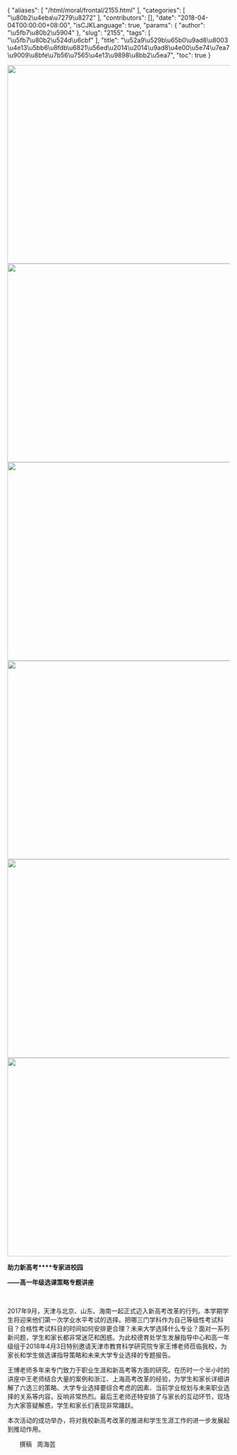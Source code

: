 {
    "aliases": [
        "/html/moral/frontal/2155.html"
    ],
    "categories": [
        "\u80b2\u4eba\u7279\u8272"
    ],
    "contributors": [],
    "date": "2018-04-04T00:00:00+08:00",
    "isCJKLanguage": true,
    "params": {
        "author": "\u5fb7\u80b2\u5904"
    },
    "slug": "2155",
    "tags": [
        "\u5fb7\u80b2\u524d\u6cbf"
    ],
    "title": "\u52a9\u529b\u65b0\u9ad8\u8003  \u4e13\u5bb6\u8fdb\u6821\u56ed\u2014\u2014\u9ad8\u4e00\u5e74\u7ea7\u9009\u8bfe\u7b56\u7565\u4e13\u9898\u8bb2\u5ea7",
    "toc": true
}


<img
    src="https://cdn.tfls.online/mirror/full/560aa0491b99673cb6bbf02a90c4b39b6234fb69.jpg"
    style="display:block;margin-left:auto;margin-right:auto;"
    decoding="async"
    fetchpriority="auto"
    loading="lazy"
    height="450"
    width="600"
/>
<img
    src="https://cdn.tfls.online/mirror/full/c395f26306d897fe703e8eaa8bd9200d0d4e79a3.jpg"
    style="display:block;margin-left:auto;margin-right:auto;"
    decoding="async"
    fetchpriority="auto"
    loading="lazy"
    height="450"
    width="600"
/>
<img
    src="https://cdn.tfls.online/mirror/full/fa4eec3afa1fac300e2278815f0c69a938b5b8cf.jpg"
    style="display:block;margin-left:auto;margin-right:auto;"
    decoding="async"
    fetchpriority="auto"
    loading="lazy"
    height="450"
    width="600"
/>
<img
    src="https://cdn.tfls.online/mirror/full/56c8ec8390cf264d312ed557069630cbd52c5754.jpg"
    style="display:block;margin-left:auto;margin-right:auto;"
    decoding="async"
    fetchpriority="auto"
    loading="lazy"
    height="450"
    width="600"
/>
<img
    src="https://cdn.tfls.online/mirror/full/b53e26c835840a4f2f1afe53f39b40fd10c0d2d8.jpg"
    style="display:block;margin-left:auto;margin-right:auto;"
    decoding="async"
    fetchpriority="auto"
    loading="lazy"
    height="450"
    width="600"
/>
<img
    src="https://cdn.tfls.online/mirror/full/ced7ce94c36e455f457957aee6cc12ccc4d62cc7.jpg"
    style="display:block;margin-left:auto;margin-right:auto;"
    decoding="async"
    fetchpriority="auto"
    loading="lazy"
    height="450"
    width="600"
/>







**助力新高考****专家进校园**




**——高一年级选课策略专题讲座**




 




2017年9月，天津与北京、山东、海南一起正式迈入新高考改革的行列。本学期学生将迎来他们第一次学业水平考试的选择。把哪三门学科作为自己等级性考试科目？合格性考试科目的时间如何安排更合理？未来大学选择什么专业？面对一系列新问题，学生和家长都非常迷茫和困惑。为此校德育处学生发展指导中心和高一年级组于2018年4月3日特别邀请天津市教育科学研究院专家王博老师莅临我校，为家长和学生做选课指导策略和未来大学专业选择的专题报告。




王博老师多年来专门致力于职业生涯和新高考等方面的研究。在历时一个半小时的讲座中王老师结合大量的案例和浙江、上海高考改革的经验，为学生和家长详细讲解了六选三的策略、大学专业选择要综合考虑的因素、当前学业规划与未来职业选择的关系等内容，反响非常热烈。最后王老师还特安排了与家长的互动环节，现场为大家答疑解惑，学生和家长们表现非常踊跃。




本次活动的成功举办，将对我校新高考改革的推进和学生生涯工作的进一步发展起到推动作用。




  





        撰稿   周海芸


